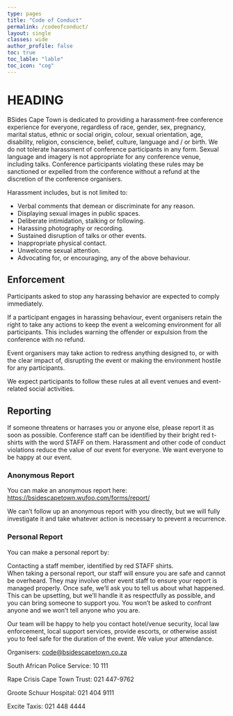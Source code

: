 ```yaml
---
type: pages
title: "Code of Conduct"
permalink: /codeofconduct/
layout: single
classes: wide
author_profile: false
toc: true
toc_lable: "lable"
toc_icon: "cog"
---
```

# HEADING
<p>BSides Cape Town is dedicated to providing a harassment-free conference experience for everyone, regardless of  race, gender, sex, pregnancy, marital status, ethnic or social origin, colour, sexual orientation, age, disability, religion, conscience, belief, culture, language and / or birth. We do not tolerate harassment of conference participants in any form. Sexual language and imagery is not appropriate for any conference venue, including talks. Conference participants violating these rules may be sanctioned or expelled from the conference without a refund at the discretion of the conference organisers.</p>
<p>Harassment includes, but is not limited to:</p>
<ul>
<li>Verbal comments that demean or discriminate for any reason.</li>
<li>Displaying sexual images in public spaces.</li>
<li>Deliberate intimidation, stalking or following.</li>
<li>Harassing photography or recording.</li>
<li>Sustained disruption of talks or other events.</li>
<li>Inappropriate physical contact.</li>
<li>Unwelcome sexual attention.</li>
<li>Advocating for, or encouraging, any of the above behaviour.</li>
</ul>
<h2>Enforcement</h2>
<p>Participants asked to stop any harassing behavior are expected to comply immediately.</p>
<p>If a participant engages in harassing behaviour, event organisers retain the right to take any actions to keep the event a welcoming environment for all participants. This includes warning the offender or expulsion from the conference with no refund.</p>
<p>Event organisers may take action to redress anything designed to, or with the clear impact of, disrupting the event or making the environment hostile for any participants.</p>
<p>We expect participants to follow these rules at all event venues and event-related social activities.</p>
<h2>Reporting</h2>
<p>If someone threatens or harrases you or anyone else, please report it as soon as possible. Conference staff can be identified by their bright red t-shirts with the word STAFF on them. Harassment and other code of conduct violations reduce the value of our event for everyone. We want everyone to be happy at our event.</p>
<h3>Anonymous Report</h3>
<p>You can make an anonymous report here: <a href="https://bsidescapetown.wufoo.com/forms/report/">https://bsidescapetown.wufoo.com/forms/report/</a></p>
<p>We can&#8217;t follow up an anonymous report with you directly, but we will fully investigate it and take whatever action is necessary to prevent a recurrence.</p>
<h3>Personal Report</h3>
<p>You can make a personal report by:</p>
<p>Contacting a staff member, identified by red STAFF shirts.<br />
When taking a personal report, our staff will ensure you are safe and cannot be overheard. They may involve other event staff to ensure your report is managed properly. Once safe, we&#8217;ll ask you to tell us about what happened. This can be upsetting, but we&#8217;ll handle it as respectfully as possible, and you can bring someone to support you. You won&#8217;t be asked to confront anyone and we won&#8217;t tell anyone who you are.</p>
<p>Our team will be happy to help you contact hotel/venue security, local law enforcement, local support services, provide escorts, or otherwise assist you to feel safe for the duration of the event. We value your attendance.</p>
<p>Organisers: <a href="mailto:code@bsidescapetown.co.za">code@bsidescapetown.co.za</a></p>
<p>South African Police Service: 10 111</p>
<p>Rape Crisis Cape Town Trust: 021 447-9762</p>
<p>Groote Schuur Hospital: 021 404 9111</p>
<p>Excite Taxis: 021 448 4444</p>
